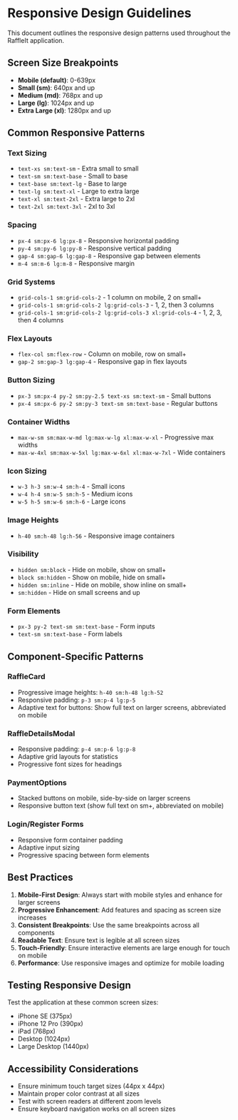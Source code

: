 # Responsive Design Guidelines

This document outlines the responsive design patterns used throughout the RaffleIt application.

## Screen Size Breakpoints

- **Mobile (default)**: 0-639px
- **Small (sm)**: 640px and up
- **Medium (md)**: 768px and up
- **Large (lg)**: 1024px and up
- **Extra Large (xl)**: 1280px and up

## Common Responsive Patterns

### Text Sizing
- `text-xs sm:text-sm` - Extra small to small
- `text-sm sm:text-base` - Small to base
- `text-base sm:text-lg` - Base to large
- `text-lg sm:text-xl` - Large to extra large
- `text-xl sm:text-2xl` - Extra large to 2xl
- `text-2xl sm:text-3xl` - 2xl to 3xl

### Spacing
- `px-4 sm:px-6 lg:px-8` - Responsive horizontal padding
- `py-4 sm:py-6 lg:py-8` - Responsive vertical padding
- `gap-4 sm:gap-6 lg:gap-8` - Responsive gap between elements
- `m-4 sm:m-6 lg:m-8` - Responsive margin

### Grid Systems
- `grid-cols-1 sm:grid-cols-2` - 1 column on mobile, 2 on small+
- `grid-cols-1 sm:grid-cols-2 lg:grid-cols-3` - 1, 2, then 3 columns
- `grid-cols-1 sm:grid-cols-2 lg:grid-cols-3 xl:grid-cols-4` - 1, 2, 3, then 4 columns

### Flex Layouts
- `flex-col sm:flex-row` - Column on mobile, row on small+
- `gap-2 sm:gap-3 lg:gap-4` - Responsive gap in flex layouts

### Button Sizing
- `px-3 sm:px-4 py-2 sm:py-2.5 text-xs sm:text-sm` - Small buttons
- `px-4 sm:px-6 py-2 sm:py-3 text-sm sm:text-base` - Regular buttons

### Container Widths
- `max-w-sm sm:max-w-md lg:max-w-lg xl:max-w-xl` - Progressive max widths
- `max-w-4xl sm:max-w-5xl lg:max-w-6xl xl:max-w-7xl` - Wide containers

### Icon Sizing
- `w-3 h-3 sm:w-4 sm:h-4` - Small icons
- `w-4 h-4 sm:w-5 sm:h-5` - Medium icons
- `w-5 h-5 sm:w-6 sm:h-6` - Large icons

### Image Heights
- `h-40 sm:h-48 lg:h-56` - Responsive image containers

### Visibility
- `hidden sm:block` - Hide on mobile, show on small+
- `block sm:hidden` - Show on mobile, hide on small+
- `hidden sm:inline` - Hide on mobile, show inline on small+
- `sm:hidden` - Hide on small screens and up

### Form Elements
- `px-3 py-2 text-sm sm:text-base` - Form inputs
- `text-sm sm:text-base` - Form labels

## Component-Specific Patterns

### RaffleCard
- Progressive image heights: `h-40 sm:h-48 lg:h-52`
- Responsive padding: `p-3 sm:p-4 lg:p-5`
- Adaptive text for buttons: Show full text on larger screens, abbreviated on mobile

### RaffleDetailsModal
- Responsive padding: `p-4 sm:p-6 lg:p-8`
- Adaptive grid layouts for statistics
- Progressive font sizes for headings

### PaymentOptions
- Stacked buttons on mobile, side-by-side on larger screens
- Responsive button text (show full text on sm+, abbreviated on mobile)

### Login/Register Forms
- Responsive form container padding
- Adaptive input sizing
- Progressive spacing between form elements

## Best Practices

1. **Mobile-First Design**: Always start with mobile styles and enhance for larger screens
2. **Progressive Enhancement**: Add features and spacing as screen size increases
3. **Consistent Breakpoints**: Use the same breakpoints across all components
4. **Readable Text**: Ensure text is legible at all screen sizes
5. **Touch-Friendly**: Ensure interactive elements are large enough for touch on mobile
6. **Performance**: Use responsive images and optimize for mobile loading

## Testing Responsive Design

Test the application at these common screen sizes:
- iPhone SE (375px)
- iPhone 12 Pro (390px)
- iPad (768px)
- Desktop (1024px)
- Large Desktop (1440px)

## Accessibility Considerations

- Ensure minimum touch target sizes (44px x 44px)
- Maintain proper color contrast at all sizes
- Test with screen readers at different zoom levels
- Ensure keyboard navigation works on all screen sizes
